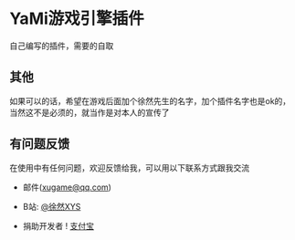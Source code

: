 # YaMi游戏引擎插件
自己编写的插件，需要的自取

## 其他
如果可以的话，希望在游戏后面加个徐然先生的名字，加个插件名字也是ok的，当然这不是必须的，就当作是对本人的宣传了

## 有问题反馈
在使用中有任何问题，欢迎反馈给我，可以用以下联系方式跟我交流

* 邮件(xugame@qq.com)
* B站: [@徐然XYS](https://space.bilibili.com/291565199)

* 捐助开发者
! [支付宝](https://github.com/xiaoxu1111/xuranxys_Game/blob/main/zfb.jpg)
